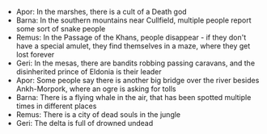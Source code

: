 * Apor: In the marshes, there is a cult of a Death god
* Barna: In the southern mountains near Cullfield, multiple people report some sort of snake people
* Remus: In the Passage of the Khans, people disappear - if they don't have a special amulet, they find themselves in a maze, where they get lost forever
* Geri: In the mesas, there are bandits robbing passing caravans, and the disinherited prince of Eldonia is their leader
* Apor: Some people say there is another big bridge over the river besides Ankh-Morpork, where an ogre is asking for tolls
* Barna: There is a flying whale in the air, that has been spotted multiple times in different places
* Remus: There is a city of dead souls in the jungle
* Geri: The delta is full of drowned undead
